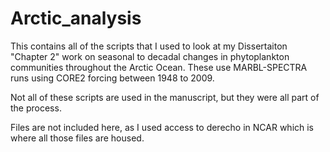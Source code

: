 # Arctic_analysis
This contains all of the scripts that I used to look at my Dissertaiton "Chapter 2" work on seasonal to decadal changes in phytoplankton communities throughout the Arctic Ocean. These use MARBL-SPECTRA runs using CORE2 forcing between 1948 to 2009. 

Not all of these scripts are used in the manuscript, but they were all part of the process. 

Files are not included here, as I used access to derecho in NCAR which is where all those files are housed. 
